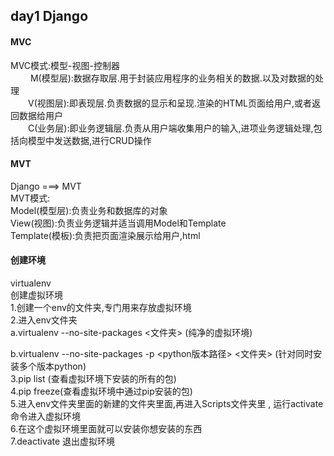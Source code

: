 ## day1 Django

#### MVC
MVC模式:模型-视图-控制器    
&emsp;&emsp; M(模型层):数据存取层.用于封装应用程序的业务相关的数据.以及对数据的处理  
&emsp;&emsp;V(视图层):即表现层.负责数据的显示和呈现.渲染的HTML页面给用户,或者返回数据给用户  
&emsp;&emsp;C(业务层):即业务逻辑层.负责从用户端收集用户的输入,进项业务逻辑处理,包括向模型中发送数据,进行CRUD操作  

#### MVT
Django ===> MVT  
MVT模式:  
Model(模型层):负责业务和数据库的对象  
View(视图):负责业务逻辑并适当调用Model和Template  
Template(模板):负责把页面渲染展示给用户,html  

#### 创建环境
virtualenv  
创建虚拟环境  
1.创建一个env的文件夹,专门用来存放虚拟环境  
2.进入env文件夹    
a.virtualenv --no-site-packages <文件夹>     (纯净的虚拟环境)  

b.virtualenv --no-site-packages  -p <python版本路径> <文件夹>   (针对同时安装多个版本python)  
3.pip list (查看虚拟环境下安装的所有的包)  
4.pip freeze(查看虚拟环境中通过pip安装的包)  
5.进入env文件夹里面的新建的文件夹里面,再进入Scripts文件夹里  , 运行activate 命令进入虚拟环境  
6.在这个虚拟环境里面就可以安装你想安装的东西  
7.deactivate 退出虚拟环境